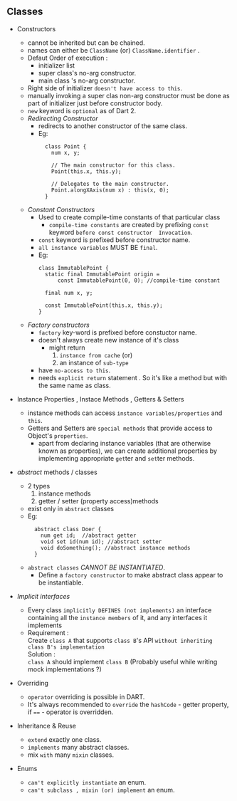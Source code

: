 ## Classes
  - Constructors 
    - cannot be inherited but can be chained.
    - names can either be `ClassName` (or) `ClassName.identifier` . 
    - Defaut Order of execution :
      - initializer list
      - super class's no-arg constructor.
      - main class 's no-arg constructor.
    - Right side of initializer `doesn't have access to this`.
    - manually invoking a super clas non-arg constructor must be done as part of initializer 
      just before constructor body.
    - `new` keyword is `optional` as of Dart 2.
    - *Redirecting Constructor*
      - redirects to another constructor of the same class.
      - Eg: 
        ```
          class Point {
            num x, y;

            // The main constructor for this class.
            Point(this.x, this.y);

            // Delegates to the main constructor.
            Point.alongXAxis(num x) : this(x, 0);
          }
        ```
    - *Constant Constructors*
      - Used to create compile-time constants of that particular class 
        - `compile-time constants` are created by prefixing `const` keyword `before const constructor  Invocation`.
      - `const` keyword is prefixed before constructor name.
      - `all instance variables` MUST BE `final`.
      - Eg: 
        ```
        class ImmutablePoint {
          static final ImmutablePoint origin =
              const ImmutablePoint(0, 0); //compile-time constant

          final num x, y;

          const ImmutablePoint(this.x, this.y);
        }
        ```
    - *Factory constructors*
      - `factory` key-word is prefixed before constuctor name.
      - doesn't always create new instance of it's class 
        - might return 
          1. `instance from cache` (or)
          2. an instance of `sub-type`
      - have `no-access to this`.
      - needs `explicit return` statement . So it's like a method but with the same name as class.
  - Instance Properties , Instace Methods , Getters & Setters
    - instance methods can access `instance variables/properties` and `this`.
    - Getters and Setters are `special methods` that  provide access to Object's `properties`.
      - apart from declaring instance variables (that are otherwise known as properties), we can
        create additional properties by implementing appropriate `get`ter and `set`ter methods.
  - *abstract* methods / classes
    - 2 types
      1. instance methods
      2. getter / setter (property access)methods 
    - exist only in `abstract` classes
    - Eg: 
      ```
        abstract class Doer {
          num get id;  //abstract getter
          void set id(num id); //abstract setter
          void doSomething(); //abstract instance methods
        }
      ```
    - `abstract classes` *CANNOT BE INSTANTIATED*.
      - Define a `factory constructor` to make abstract class appear to be instantiable.
  - *Implicit interfaces*
    - Every class `implicitly DEFINES (not implements)` an interface containing all the `instance members`
      of it, and any interfaces it implements
    - Requirement : <br/>
        Create `class A` that supports `class B`'s API `without inheriting class B's implementation`<br/>
      Solution : <br/>
        `class A` should implement `class B`  (Probably useful while writing mock implementations ?)
  - Overriding
    - `operator` overriding is possible in DART.
    - It's always recommended to `override` the `hashCode` - getter property, if `==` - operator is overridden.

  - Inheritance & Reuse
    - `extend` exactly one class.
    - `implements` many abstract classes. 
    - mix `with` many `mixin` classes.

  - Enums
    - `can't explicitly instantiate` an enum.
    - `can't subclass , mixin (or) implement` an enum.